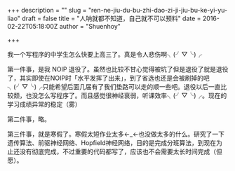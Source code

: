 +++
description = ""
slug = "ren-ne-jiu-du-bu-zhi-dao-zi-ji-jiu-bu-ke-yi-yu-liao"
draft = false
title = "人呐就都不知道，自己就不可以预料"
date = 2016-02-22T05:18:00Z
author = "Shuenhoy"

+++

我一个写程序的中学生怎么快要上高三了。真是令人悲伤啊╮(╯▽╰)╭


第一件事，是我 NOIP 退役了。虽然也比较不甘心觉得被坑了但是退役了就是退役了，其实即使在NOIP时「水平发挥了出来」，到了省选也还是会被刷掉的吧╮(╯▽╰)╭只能希望后面几届有了我们垫路可以走的顺一些吧。退役以后一直比较颓，也没怎么写程序了。而且感觉很神经衰弱，听课效率╮(╯▽╰)╭。现在的学习成绩异常的稳定（雾）

第二件事，略。

第三件事，就是寒假了。寒假太短作业太多←_←也没做太多的什么。研究了一下遗传算法、前驱神经网络、Hopfield神经网络，目的是完成分班算法，到现在为止还没有彻底完成，不过重要的代码都写了，应该也不会需要太长时间完成（但愿）。